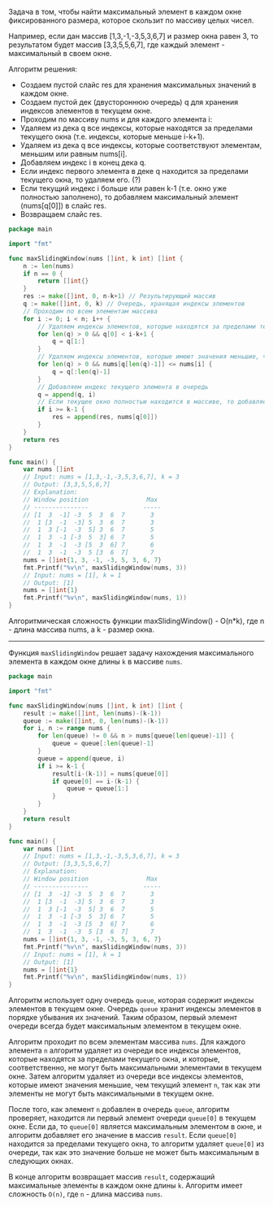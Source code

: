 Задача в том, чтобы найти максимальный элемент в каждом окне фиксированного размера, которое скользит по массиву целых чисел.

Например, если дан массив [1,3,-1,-3,5,3,6,7] и размер окна равен 3, то результатом будет массив [3,3,5,5,6,7], где каждый элемент - максимальный в своем окне.

Алгоритм решения:

- Создаем пустой слайс res для хранения максимальных значений в каждом окне.
- Создаем пустой дек (двустороннюю очередь) q для хранения индексов элементов в текущем окне.
- Проходим по массиву nums и для каждого элемента i:
- Удаляем из дека q все индексы, которые находятся за пределами текущего окна (т.е. индексы, которые меньше i-k+1).
- Удаляем из дека q все индексы, которые соответствуют элементам, меньшим или равным nums[i].
- Добавляем индекс i в конец дека q.
- Если индекс первого элемента в деке q находится за пределами текущего окна, то удаляем его. (?)
- Если текущий индекс i больше или равен k-1 (т.е. окно уже полностью заполнено), то добавляем максимальный элемент (nums[q[0]]) в слайс res.
- Возвращаем слайс res.

```go
package main

import "fmt"

func maxSlidingWindow(nums []int, k int) []int {
    n := len(nums)
    if n == 0 {
        return []int{}
    }
    res := make([]int, 0, n-k+1) // Результирующий массив
    q := make([]int, 0, k) // Очередь, хранящая индексы элементов
    // Проходим по всем элементам массива
    for i := 0; i < n; i++ {
        // Удаляем индексы элементов, которые находятся за пределами текущего окна
        for len(q) > 0 && q[0] < i-k+1 {
            q = q[1:]
        }
        // Удаляем индексы элементов, которые имеют значения меньшие, чем текущий элемент
        for len(q) > 0 && nums[q[len(q)-1]] <= nums[i] {
            q = q[:len(q)-1]
        }
        // Добавляем индекс текущего элемента в очередь
        q = append(q, i)
        // Если текущее окно полностью находится в массиве, то добавляем максимальный элемент в результирующий массив
        if i >= k-1 {
            res = append(res, nums[q[0]])
        }
    }
    return res
}

func main() {
	var nums []int
	// Input: nums = [1,3,-1,-3,5,3,6,7], k = 3
	// Output: [3,3,5,5,6,7]
	// Explanation:
	// Window position                Max
	// ---------------               -----
	// [1  3  -1] -3  5  3  6  7       3
	//  1 [3  -1  -3] 5  3  6  7       3
	//  1  3 [-1  -3  5] 3  6  7       5
	//  1  3  -1 [-3  5  3] 6  7       5
	//  1  3  -1  -3 [5  3  6] 7       6
	//  1  3  -1  -3  5 [3  6  7]      7
	nums = []int{1, 3, -1, -3, 5, 3, 6, 7}
	fmt.Printf("%v\n", maxSlidingWindow(nums, 3))
	// Input: nums = [1], k = 1
	// Output: [1]
	nums = []int{1}
	fmt.Printf("%v\n", maxSlidingWindow(nums, 1))
}
```

Алгоритмическая сложность функции maxSlidingWindow() - O(n\*k), где n - длина массива nums, а k - размер окна.

---

Функция `maxSlidingWindow` решает задачу нахождения максимального элемента в каждом окне длины `k` в массиве `nums`.

```go
package main

import "fmt"

func maxSlidingWindow(nums []int, k int) []int {
	result := make([]int, len(nums)-(k-1))
	queue := make([]int, 0, len(nums)-(k-1))
	for i, n := range nums {
		for len(queue) != 0 && n > nums[queue[len(queue)-1]] {
			queue = queue[:len(queue)-1]
		}
		queue = append(queue, i)
		if i >= k-1 {
			result[i-(k-1)] = nums[queue[0]]
			if queue[0] == i-(k-1) {
				queue = queue[1:]
			}
		}
	}
	return result
}

func main() {
	var nums []int
	// Input: nums = [1,3,-1,-3,5,3,6,7], k = 3
	// Output: [3,3,5,5,6,7]
	// Explanation:
	// Window position                Max
	// ---------------               -----
	// [1  3  -1] -3  5  3  6  7       3
	//  1 [3  -1  -3] 5  3  6  7       3
	//  1  3 [-1  -3  5] 3  6  7       5
	//  1  3  -1 [-3  5  3] 6  7       5
	//  1  3  -1  -3 [5  3  6] 7       6
	//  1  3  -1  -3  5 [3  6  7]      7
	nums = []int{1, 3, -1, -3, 5, 3, 6, 7}
	fmt.Printf("%v\n", maxSlidingWindow(nums, 3))
	// Input: nums = [1], k = 1
	// Output: [1]
	nums = []int{1}
	fmt.Printf("%v\n", maxSlidingWindow(nums, 1))
}
```

Алгоритм использует одну очередь `queue`, которая содержит индексы элементов в текущем окне. Очередь `queue` хранит индексы элементов в порядке убывания их значений. Таким образом, первый элемент очереди всегда будет максимальным элементом в текущем окне.

Алгоритм проходит по всем элементам массива `nums`. Для каждого элемента `n` алгоритм удаляет из очереди все индексы элементов, которые находятся за пределами текущего окна, и которые, соответственно, не могут быть максимальными элементами в текущем окне. Затем алгоритм удаляет из очереди все индексы элементов, которые имеют значения меньшие, чем текущий элемент `n`, так как эти элементы не могут быть максимальными в текущем окне.

После того, как элемент `n` добавлен в очередь `queue`, алгоритм проверяет, находится ли первый элемент очереди `queue[0]` в текущем окне. Если да, то `queue[0]` является максимальным элементом в окне, и алгоритм добавляет его значение в массив `result`. Если `queue[0]` находится за пределами текущего окна, то алгоритм удаляет `queue[0]` из очереди, так как это значение больше не может быть максимальным в следующих окнах.

В конце алгоритм возвращает массив `result`, содержащий максимальные элементы в каждом окне длины `k`. Алгоритм имеет сложность `O(n)`, где `n` - длина массива `nums`.
